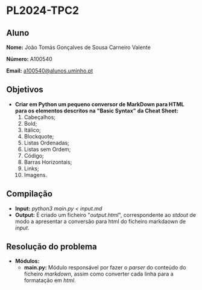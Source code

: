 # PL2024-TPC2

## Aluno

**Nome:** João Tomás Gonçalves de Sousa Carneiro Valente

**Número:** A100540

**Email:** a100540@alunos.uminho.pt

## Objetivos
- **Criar em Python um pequeno conversor de MarkDown para HTML para os elementos descritos na "Basic Syntax" da Cheat Sheet:**
    1. Cabeçalhos;
    2. Bold;
    3. Itálico;
    4. Blockquote;
    5. Listas Ordenadas;
    6. Listas sem Ordem;
    7. Código;
    8. Barras Horizontais;
    9. Links;
    10. Imagens.

## Compilação
- **Input:** *python3 main.py < input.md*
- **Output:** É criado um ficheiro "*output.html*", correspondente ao *stdout* de modo a apresentar a conversão para html do ficheiro markdaown de *input*.



## Resolução do problema
- **Módulos:**
    - **main.py:** Módulo responsável por fazer o *parser* do conteúdo do ficheiro *markdown*, assim como converter cada linha para a formatação em *html*.
